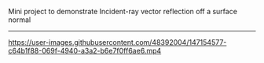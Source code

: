 Mini project to demonstrate Incident-ray vector reflection off a surface normal

<hr>

https://user-images.githubusercontent.com/48392004/147154577-c64b1f88-069f-4940-a3a2-b6e7f0ff6ae6.mp4


